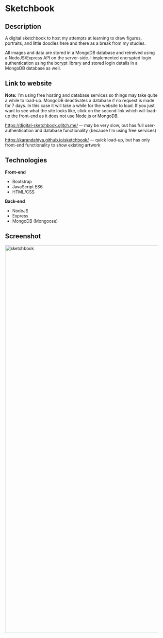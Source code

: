 # Sketchbook
## Description

A digital sketchbook to host my attempts at learning to draw figures, portraits, and little doodles here and there as a break from my studies.

All images and data are stored in a MongoDB database and retreived using a NodeJS/Express API on the server-side. I implemented encrypted login authentication using the bcrypt library and stored login details in a MongoDB database as well.

## Link to website

**Note:** I'm using free hosting and database services so things may take quite a while to load-up. MongoDB deactivates a database if no request is made for 7 days. In this case it will take a while for the website to load. If you just want to see what the site looks like, click on the second link which will load-up the front-end as it does not use Node.js or MongoDB.

https://digital-sketchbook.glitch.me/ -- may be very slow, but has full user-authentication and database functionality (because I'm using free services)

https://karandahiya.github.io/sketchbook/ -- quick load-up, but has only front-end functionality to show existing artwork

## Technologies
**Front-end**
- Bootstrap
- JavaScript ES6
- HTML/CSS

**Back-end**
- NodeJS
- Express
- MongoDB (Mongoose)

## Screenshot

<img width="1276" alt="sketchbook" src="https://user-images.githubusercontent.com/41240707/127676753-219137f9-fc15-4d5b-a2c1-2d0f3b35c884.png">
